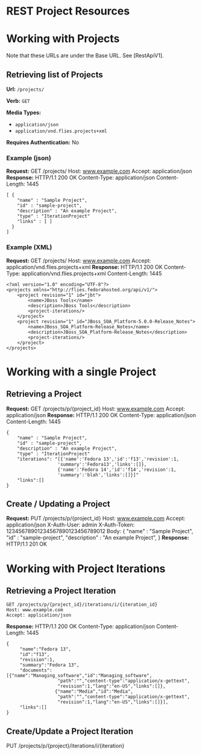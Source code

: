 # REST Project Resources

# Working with Projects

Note that these URLs are under the Base URL.  See [RestApiV1].

## Retrieving list of Projects

**Url:** `/projects/`

**Verb:** `GET`

**Media Types:**
- `application/json`
- `application/vnd.flies.projects+xml`

**Requires Authentication:** No

### Example (json)

**Request:**
    GET /projects/
    Host: www.example.com
    Accept: application/json
**Response:**
    HTTP/1.1 200 OK
    Content-Type: application/json
    Content-Length: 1445
    
    [ {
        "name" : "Sample Project",
        "id" : "sample-project",
        "description" : "An example Project",
        "type" : "IterationProject"
        "links" : [ ]
      } 
    ]
    
    

### Example (XML)

**Request:**
    GET /projects/
    Host: www.example.com
    Accept: application/vnd.flies.projects+xml
**Response:**
    HTTP/1.1 200 OK
    Content-Type: application/vnd.flies.projects+xml
    Content-Length: 1445
    
    <?xml version="1.0" encoding="UTF-8"?>
    <projects xmlns="http://flies.fedorahosted.org/api/v1/">
        <project revision="1" id="jbt">
            <name>JBoss Tools</name>
            <description>JBoss Tools</description>
            <project-iterations/>
        </project>
        <project revision="1" id="JBoss_SOA_Platform-5.0.0-Release_Notes">
            <name>JBoss_SOA_Platform-Release_Notes</name>
            <description>JBoss_SOA_Platform-Release_Notes</description>
            <project-iterations/>
        </project>
    </projects>
    

# Working with a single Project

## Retrieving a Project

**Request:**
    GET /projects/p/{project_id}
    Host: www.example.com
    Accept: application/json
**Response:**
    HTTP/1.1 200 OK
    Content-Type: application/json
    Content-Length: 1445
    
    {
        "name" : "Sample Project",
        "id" : "sample-project",
        "description" : "An example Project",
        "type" : "IterationProject"
        "iterations": "[{'name':'Fedora 13','id':'f13','revision':1,
                       'summary':'Fedora13','links':[]},
                       {'name':'Fedora 14','id':'f14','revision':1,
                       'summary':'blah','links':[]}]"
        "links":[]
    }
## Create / Updating a Project

**Request:**
    PUT /projects/p/{project_id}
    Host: www.example.com
    Accept: application/json
    X-Auth-User: admin
    X-Auth-Token: 12345678901234567890123456789012
    Body: {
        "name" : "Sample Project",
        "id" : "sample-project",
        "description" : "An example Project",
    }
**Response:**
    HTTP/1.1 201 OK

# Working with Project Iterations

## Retrieving a Project Iteration

    GET /projects/p/{project_id}/iterations/i/{iteration_id}
    Host: www.example.com
    Accept: application/json
**Response:**
    HTTP/1.1 200 OK
    Content-Type: application/json
    Content-Length: 1445
    
    {
         "name":"Fedora 13",
         "id":"f13",
         "revision":1,
         "summary":"Fedora 13",
         "documents":[{"name":"Managing_software","id":"Managing_software",
                       "path":"","content-type":"application/x-gettext",
                       "revision":1,"lang":"en-US","links":[]},
                      {"name":"Media","id":"Media",
                       "path":"","content-type":"application/x-gettext",
                       "revision":1,"lang":"en-US","links":[]}],
         "links":[]
    }

## Create/Update a Project Iteration

PUT /projects/p/{project}/iterations/i/{iteration}